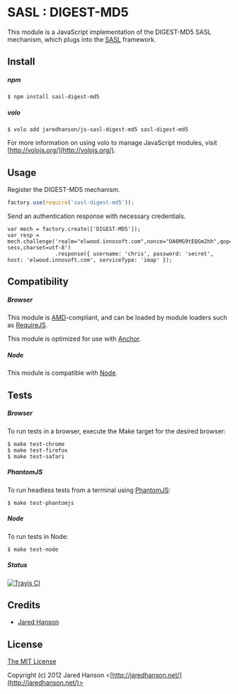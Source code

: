# SASL : DIGEST-MD5

This module is a JavaScript implementation of the DIGEST-MD5 SASL mechanism,
which plugs into the [SASL](https://github.com/jaredhanson/js-sasl) framework.

## Install

##### npm

    $ npm install sasl-digest-md5

##### volo

    $ volo add jaredhanson/js-sasl-digest-md5 sasl-digest-md5

For more information on using volo to manage JavaScript modules, visit [http://volojs.org/](http://volojs.org/).

## Usage

Register the DIGEST-MD5 mechanism.

```javascript
factory.use(require('sasl-digest-md5'));
```

Send an authentication response with necessary credentials.

```
var mech = factory.create(['DIGEST-MD5']);
var resp = mech.challenge('realm="elwood.innosoft.com",nonce="OA6MG9tEQGm2hh",qop="auth",algorithm=md5-sess,charset=utf-8')
               .response({ username: 'chris', password: 'secret', host: 'elwood.innosoft.com', serviceType: 'imap' });
```

## Compatibility

##### Browser

This module is [AMD](https://github.com/amdjs/amdjs-api)-compliant, and can be
loaded by module loaders such as [RequireJS](http://requirejs.org/).

This module is optimized for use with [Anchor](https://github.com/anchorjs/anchor).

##### Node

This module is compatible with [Node](http://nodejs.org/).

## Tests

##### Browser

To run tests in a browser, execute the Make target for the desired browser:

    $ make test-chrome
    $ make test-firefox
    $ make test-safari

##### PhantomJS

To run headless tests from a terminal using [PhantomJS](http://phantomjs.org/):

    $ make test-phantomjs

##### Node

To run tests in Node:

    $ make test-node
    
##### Status

[![Travis CI](https://secure.travis-ci.org/jaredhanson/js-sasl-digest-md5.png)](http://travis-ci.org/jaredhanson/js-sasl-digest-md5)

## Credits

  - [Jared Hanson](http://github.com/jaredhanson)

## License

[The MIT License](http://opensource.org/licenses/MIT)

Copyright (c) 2012 Jared Hanson <[http://jaredhanson.net/](http://jaredhanson.net/)>
